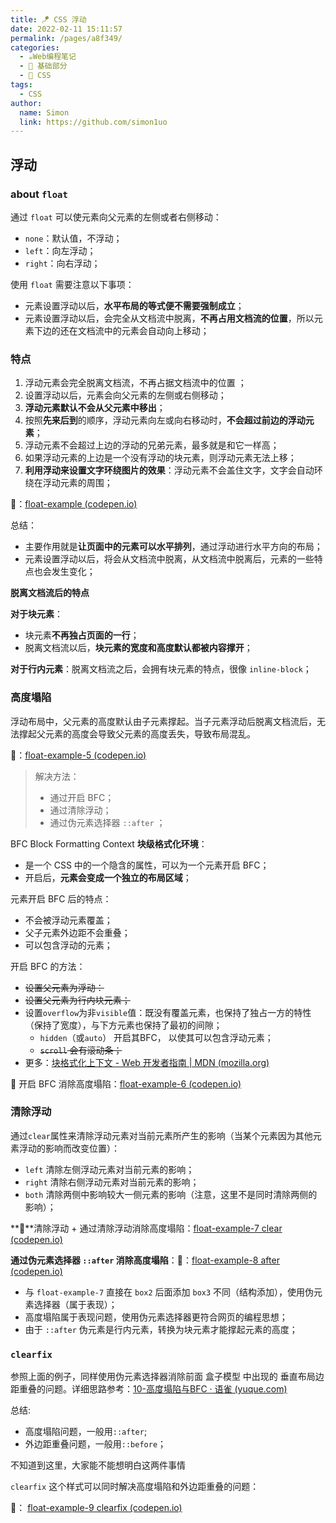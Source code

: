 ```yaml
---
title: 🪁 CSS 浮动
date: 2022-02-11 15:11:57
permalink: /pages/a8f349/
categories: 
  - ☕️Web编程笔记
  - 🚶 基础部分
  - 🎨 CSS
tags: 
  - CSS
author: 
  name: Simon
  link: https://github.com/simon1uo
---
```

## 浮动

### about `float` 

通过 `float` 可以使元素向父元素的左侧或者右侧移动：

+ `none`：默认值，不浮动；
+ `left`：向左浮动；
+ `right`：向右浮动；

使用 `float` 需要注意以下事项：

- 元素设置浮动以后，**水平布局的等式便不需要强制成立**；
- 元素设置浮动以后，会完全从文档流中脱离，**不再占用文档流的位置**，所以元素下边的还在文档流中的元素会自动向上移动；

### 特点

1. 浮动元素会完全脱离文档流，不再占据文档流中的位置 ；
2. 设置浮动以后，元素会向父元素的左侧或右侧移动；
3. **浮动元素默认不会从父元素中移出**；
4. 按照**先来后到**的顺序，浮动元素向左或向右移动时，**不会超过前边的浮动元素**；
5. 浮动元素不会超过上边的浮动的兄弟元素，最多就是和它一样高；
6. 如果浮动元素的上边是一个没有浮动的块元素，则浮动元素无法上移；
7. **利用浮动来设置文字环绕图片的效果**：浮动元素不会盖住文字，文字会自动环绕在浮动元素的周围；

🌰：[float-example (codepen.io)](https://codepen.io/simownspace/pen/ExvaPdg)

总结：

+ 主要作用就是**让页面中的元素可以水平排列**，通过浮动进行水平方向的布局；
+ 元素设置浮动以后，将会从文档流中脱离，从文档流中脱离后，元素的一些特点也会发生变化；



**脱离文档流后的特点**

**对于块元素**：

+ 块元素**不再独占页面的一行**；
+ 脱离文档流以后，**块元素的宽度和高度默认都被内容撑开**；

**对于行内元素**：脱离文档流之后，会拥有块元素的特点，很像 `inline-block`；



### 高度塌陷

浮动布局中，父元素的高度默认由子元素撑起。当子元素浮动后脱离文档流后，无法撑起父元素的高度会导致父元素的高度丢失，导致布局混乱。

🌰：[float-example-5 (codepen.io)](https://codepen.io/simownspace/pen/YzxPdzW)

> 解决方法：
>
> + 通过开启 BFC；
> + 通过清除浮动；
> + 通过伪元素选择器 `::after` ；



BFC Block Formatting Context **块级格式化环境**：

+ 是一个 CSS 中的一个隐含的属性，可以为一个元素开启 BFC；
+ 开启后，**元素会变成一个独立的布局区域**；

元素开启 BFC 后的特点：

- 不会被浮动元素覆盖；
- 父子元素外边距不会重叠；
- 可以包含浮动的元素；

开启 BFC 的方法：

+ ~~设置父元素为浮动：~~
+ ~~设置父元素为行内块元素；~~
+ 设置`overflow`为非`visible`值：既没有覆盖元素，也保持了独占一方的特性（保持了宽度），与下方元素也保持了最初的间隙；
  + `hidden`（或`auto`） 开启其BFC， 以使其可以包含浮动元素；
  + ~~`scroll` 会有滚动条；~~
+ 更多：[块格式化上下文 - Web 开发者指南 | MDN (mozilla.org)](https://developer.mozilla.org/zh-CN/docs/Web/Guide/CSS/Block_formatting_context)

🌰 开启 BFC 消除高度塌陷：[float-example-6 (codepen.io)](https://codepen.io/simownspace/pen/mdMyaeW)



### 清除浮动

通过`clear`属性来清除浮动元素对当前元素所产生的影响（当某个元素因为其他元素浮动的影响而改变位置）：

- `left` 清除左侧浮动元素对当前元素的影响；
- `right` 清除右侧浮动元素对当前元素的影响；
- `both` 清除两侧中影响较大一侧元素的影响（注意，这里不是同时清除两侧的影响）；

**🌰**清除浮动 + 通过清除浮动消除高度塌陷：[float-example-7 clear (codepen.io)](https://codepen.io/simownspace/pen/abyzPgB)



**通过伪元素选择器  `::after` 消除高度塌陷**：🌰：[float-example-8 after (codepen.io)](https://codepen.io/simownspace/pen/JjyoVMX)

+ 与 `float-example-7` 直接在 `box2` 后面添加 `box3` 不同（结构添加），使用伪元素选择器（属于表现）；
+ 高度塌陷属于表现问题，使用伪元素选择器更符合网页的编程思想；
+ 由于 `::after` 伪元素是行内元素，转换为块元素才能撑起元素的高度；



### `clearfix`

参照上面的例子，同样使用伪元素选择器消除前面 盒子模型 中出现的 垂直布局边距重叠的问题。详细思路参考：[10-高度塌陷与BFC · 语雀 (yuque.com)](https://www.yuque.com/u21195183/hfcamg/cfsk0r)

总结:

- 高度塌陷问题，一般用`::after`;
- 外边距重叠问题，一般用`::before`；



不知道到这里，大家能不能想明白这两件事情

`clearfix` 这个样式可以同时解决高度塌陷和外边距重叠的问题：

🌰： [float-example-9 clearfix (codepen.io)](https://codepen.io/simownspace/pen/MWvYdxp)

